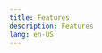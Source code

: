 ```yaml
---
title: Features
description: Features
lang: en-US
---
```

<template>
  <div class="padding">
    <Hero title="Lorem ipsum dolor" description="Nulla felis nunc, commodo ut condimentum non, hendrerit eu elit." >
      <NavLink
        class="promo-button"
        :item="{
          link: '/docs/',
          text: 'Documentation',
          rel: 'canonical'
        }"
      />
    </Hero>
  <div class="banner">
    <h2>
      Duis malesuada malesuada
    </h2>
    <div>
      Morbi viverra congue libero, eget ultricies odio congue eget. Ut vitae urna sit amet purus congue sollicitudin molestie vel lectus. Quisque accumsan ante sit amet commodo sagittis. Cras tempor lorem a gravida elementum.
    </div>
  </div>
  </div>
</template>

<script>
import NavLink from '@theme/components/NavLink.vue';

export default {
  components: {
    NavLink
  }
}
</script>

<style lang="stylus" socped>
.banner
  display flex
  flex-direction column
  justify-content center
  align-self center
  margin 6rem 0
  padding-bottom 2rem

.padding
  padding $navbarHeight 2rem 0
</style>